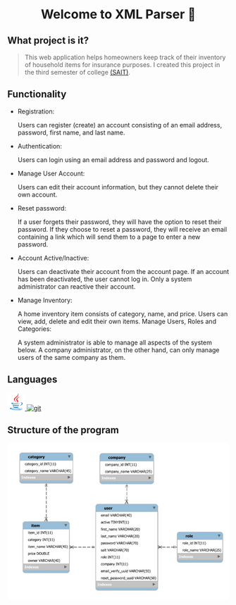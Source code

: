 <h1 align="center">Welcome to XML Parser 👋</h1>

## What project is it?

> This web application helps homeowners keep track of their inventory of household items for insurance purposes. I created this project in the third semester of college <a href="https://www.sait.ca/programs-and-courses/diplomas/information-technology" target='_blank'>(SAIT)</a>.

## Functionality

<ul>
    <li>
Registration:

Users can register (create) an account consisting of an email address, password, first name, and last name.

    
</li>
    <li>
Authentication:

Users can login using an email address and password and logout.
        </li><li>
Manage User Account:

Users can edit their account information, but they cannot delete their own account.
    </li>
    <li>
Reset password:

If a user forgets their password, they will have the option to reset their password. If they choose to reset a password, they will receive an email containing a link which will send them to a page to enter a new password.
</li>
    <li>
        Account Active/Inactive:

Users can deactivate their account from the account page. If an account has been deactivated, the user cannot log in. Only a system administrator can reactive their account.
        </li>
    <li>
Manage Inventory:

A home inventory item consists of category, name, and price. Users can view, add, delete and edit their own items.
Manage Users, Roles and Categories:

A system administrator is able to manage all aspects of the system below. A company administrator, on the other hand, can only manage users of the same company as them.

    
</ul>

## Languages
<p align="left"> <a href="https://www.java.com" target="_blank"> <img src="https://raw.githubusercontent.com/devicons/devicon/master/icons/java/java-original.svg" alt="java" width="40" height="40"/> </a> <a href="https://git-scm.com/" target="_blank"> <img src="https://www.vectorlogo.zone/logos/git-scm/git-scm-icon.svg" alt="git" width="40" height="40"/> </a> </p>

## Structure of the program
<img src="structure.png">
